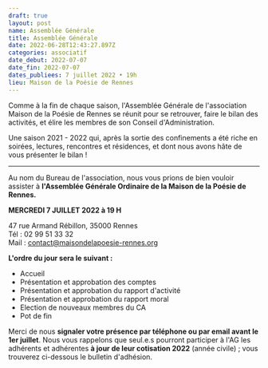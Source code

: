 ```yaml
---
draft: true
layout: post
name: Assemblée Générale
title: Assemblée Générale
date: 2022-06-28T12:43:27.897Z
categories: associatif
date_debut: 2022-07-07
date_fin: 2022-07-07
dates_publiees: 7 juillet 2022 • 19h
lieu: Maison de la Poésie de Rennes
---
```

Comme à la fin de chaque saison, l'Assemblée Générale de l'association Maison de la Poésie de Rennes se réunit pour se retrouver, faire le bilan des activités, et élire les membres de son Conseil d'Administration.

Une saison 2021 - 2022 qui, après la sortie des confinements a été riche en soirées, lectures, rencontres et résidences, et dont nous avons hâte de vous présenter le bilan !

- - -

Au nom du Bureau de l'association, nous vous prions de bien vouloir assister à **l'Assemblée Générale Ordinaire de la Maison de la Poésie de Rennes.**

**MERCREDI 7 JUILLET 2022 à 19 H**  

47 rue Armand Rébillon, 35000 Rennes  
Tél : 02 99 51 33 32  
Mail : [contact@maisondelapoesie-rennes.org](mailto:contact@maisondelapoesie-rennes.org?subject=Assembl%C3%A9e%20G%C3%A9n%C3%A9rale)

**L'ordre du jour sera le suivant :**

* Accueil
* Présentation et approbation des comptes
* Présentation et approbation du rapport d'activité
* Présentation et approbation du rapport moral
* Election de nouveaux membres du CA
* Pot de fin

Merci de nous **signaler votre présence par téléphone ou par email avant le 1er juillet**. Nous vous rappelons que seul.e.s pourront participer à l'AG les adhérents et adhérentes **à jour de leur cotisation 2022** (année civile) ; vous trouverez ci-dessous le bulletin d'adhésion.